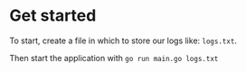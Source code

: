 # Get started

To start, create a file in which to store our logs like: `logs.txt`.

Then start the application with `go run main.go logs.txt`
